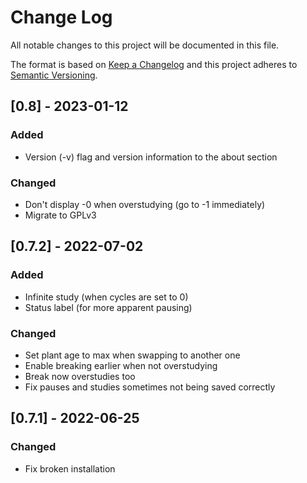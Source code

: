 # Change Log
All notable changes to this project will be documented in this file.

The format is based on [Keep a Changelog](http://keepachangelog.com/)
and this project adheres to [Semantic Versioning](http://semver.org/).


## [0.8] - 2023-01-12

### Added
- Version (-v) flag and version information to the about section

### Changed
- Don't display -0 when overstudying (go to -1 immediately)
- Migrate to GPLv3


## [0.7.2] - 2022-07-02

### Added
- Infinite study (when cycles are set to 0)
- Status label (for more apparent pausing)

### Changed
- Set plant age to max when swapping to another one
- Enable breaking earlier when not overstudying
- Break now overstudies too
- Fix pauses and studies sometimes not being saved correctly


## [0.7.1] - 2022-06-25

### Changed
- Fix broken installation
